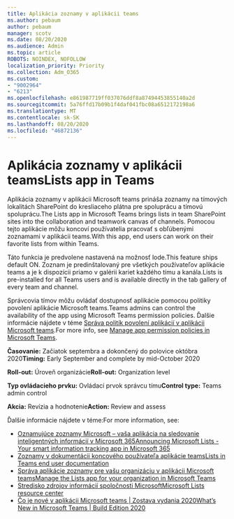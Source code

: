 ```yaml
---
title: Aplikácia zoznamy v aplikácii teams
ms.author: pebaum
author: pebaum
manager: scotv
ms.date: 08/20/2020
ms.audience: Admin
ms.topic: article
ROBOTS: NOINDEX, NOFOLLOW
localization_priority: Priority
ms.collection: Adm_O365
ms.custom:
- "9002964"
- "6213"
ms.openlocfilehash: e861987719ff037076ddf8a87494453855140a2d
ms.sourcegitcommit: 5a76ffd17b09b1f4daf041fbc08a6512172198a6
ms.translationtype: MT
ms.contentlocale: sk-SK
ms.lasthandoff: 08/20/2020
ms.locfileid: "46872136"
---
```

# <a name="lists-app-in-teams"></a><span data-ttu-id="48f74-102">Aplikácia zoznamy v aplikácii teams</span><span class="sxs-lookup"><span data-stu-id="48f74-102">Lists app in Teams</span></span>

<span data-ttu-id="48f74-103">Aplikácia zoznamy v aplikácii Microsoft teams prináša zoznamy na tímových lokalitách SharePoint do kresliaceho plátna pre spoluprácu a tímovú spoluprácu.</span><span class="sxs-lookup"><span data-stu-id="48f74-103">The Lists app in Microsoft Teams brings lists in team SharePoint sites into the collaboration and teamwork canvas of channels.</span></span> <span data-ttu-id="48f74-104">Pomocou tejto aplikácie môžu koncoví používatelia pracovať s obľúbenými zoznamami v aplikácii teams.</span><span class="sxs-lookup"><span data-stu-id="48f74-104">With this app, end users can work on their favorite lists from within Teams.</span></span>  

<span data-ttu-id="48f74-105">Táto funkcia je predvolene nastavená na možnosť lode.</span><span class="sxs-lookup"><span data-stu-id="48f74-105">This feature ships default ON.</span></span> <span data-ttu-id="48f74-106">Zoznam je predinštalovaný pre všetkých používateľov aplikácie teams a je k dispozícii priamo v galérii kariet každého tímu a kanála.</span><span class="sxs-lookup"><span data-stu-id="48f74-106">Lists is pre-installed for all Teams users and is available directly in the tab gallery of every team and channel.</span></span>  

<span data-ttu-id="48f74-107">Správcovia tímov môžu ovládať dostupnosť aplikácie pomocou politiky povolení aplikácie Microsoft teams.</span><span class="sxs-lookup"><span data-stu-id="48f74-107">Teams admins can control the availability of the app using Microsoft Teams permission policies.</span></span> <span data-ttu-id="48f74-108">Ďalšie informácie nájdete v téme [Správa politík povolení aplikácií v aplikácii Microsoft teams](https://docs.microsoft.com/microsoftteams/teams-app-permission-policies).</span><span class="sxs-lookup"><span data-stu-id="48f74-108">For more info, see [Manage app permission policies in Microsoft Teams](https://docs.microsoft.com/microsoftteams/teams-app-permission-policies).</span></span>

<span data-ttu-id="48f74-109">**Časovanie:** Začiatok septembra a dokončený do polovice októbra 2020</span><span class="sxs-lookup"><span data-stu-id="48f74-109">**Timing:** Early September and complete by mid-October 2020</span></span>  

<span data-ttu-id="48f74-110">**Roll-out:** Úroveň organizácie</span><span class="sxs-lookup"><span data-stu-id="48f74-110">**Roll-out:** Organization level</span></span>  

<span data-ttu-id="48f74-111">**Typ ovládacieho prvku:**  Ovládací prvok správcu tímu</span><span class="sxs-lookup"><span data-stu-id="48f74-111">**Control type:**  Teams admin control</span></span>  

<span data-ttu-id="48f74-112">**Akcia:**  Revízia a hodnotenie</span><span class="sxs-lookup"><span data-stu-id="48f74-112">**Action:**  Review and assess</span></span>

<span data-ttu-id="48f74-113">Ďalšie informácie nájdete v téme:</span><span class="sxs-lookup"><span data-stu-id="48f74-113">For more information, see:</span></span> 

- [<span data-ttu-id="48f74-114">Oznamujúce zoznamy Microsoft – vaša aplikácia na sledovanie inteligentných informácií v Microsoft 365</span><span class="sxs-lookup"><span data-stu-id="48f74-114">Announcing Microsoft Lists - Your smart information tracking app in Microsoft 365</span></span>](https://techcommunity.microsoft.com/t5/microsoft-365-blog/announcing-microsoft-lists-your-smart-information-tracking-app/ba-p/1372233)
- [<span data-ttu-id="48f74-115">Zoznamy v dokumentácii koncového používateľa aplikácie teams</span><span class="sxs-lookup"><span data-stu-id="48f74-115">Lists in Teams end user documentation</span></span>](https://support.microsoft.com/office/get-started-with-lists-in-microsoft-taeams-c971e46b-b36c-491b-9c35-efeddd0297db)
- [<span data-ttu-id="48f74-116">Správa aplikácie zoznamy pre vašu organizáciu v aplikácii Microsoft teams</span><span class="sxs-lookup"><span data-stu-id="48f74-116">Manage the Lists app for your organization in Microsoft Teams</span></span>](https://docs.microsoft.com/microsoftteams/manage-lists-app)
- [<span data-ttu-id="48f74-117">Stredisko zdrojov informácií spoločnosti Microsoft</span><span class="sxs-lookup"><span data-stu-id="48f74-117">Microsoft Lists resource center</span></span>](https://aka.ms/MSLists)
- [<span data-ttu-id="48f74-118">Čo je nové v aplikácii Microsoft teams | Zostava vydania 2020</span><span class="sxs-lookup"><span data-stu-id="48f74-118">What’s New in Microsoft Teams | Build Edition 2020</span></span>](https://techcommunity.microsoft.com/t5/microsoft-teams-blog/what-s-new-in-microsoft-teams-build-edition-2020/ba-p/1394224)
